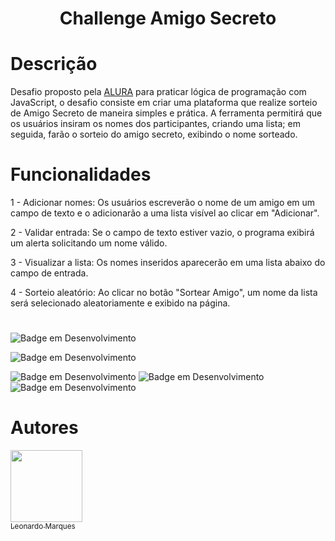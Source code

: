 
<h1 align="center"> Challenge Amigo Secreto </h1>

# Descrição
<p>
  Desafio proposto pela <a href="https://www.alura.com.br/" target="_parent">ALURA</a> para praticar lógica de programação com JavaScript, o desafio consiste em criar uma plataforma que realize sorteio de Amigo Secreto 
  de maneira simples e prática. A ferramenta permitirá que 
  os usuários insiram os nomes dos participantes, criando uma lista; em seguida, farão o sorteio do amigo secreto, exibindo o nome sorteado. 
</p>


# Funcionalidades

1 - Adicionar nomes: Os usuários escreverão o nome de um amigo em um campo de texto e o adicionarão a uma lista visível ao clicar em "Adicionar". 
 
2 - Validar entrada: Se o campo de texto estiver vazio, o programa exibirá um alerta solicitando um nome válido.

3 - Visualizar a lista: Os nomes inseridos aparecerão em uma lista abaixo do campo de entrada. 

4 - Sorteio aleatório: Ao clicar no botão "Sortear Amigo", um nome da lista será selecionado aleatoriamente e exibido na página. <br>
#





![Badge em Desenvolvimento](http://img.shields.io/static/v1?label=STATUS&message=PROJETO%20FINALIZADO&color=GREEN&style=for-the-badge)

![Badge em Desenvolvimento](http://img.shields.io/static/v1?label=VERSÃO&message=0.1&color=BLUE&style=for-the-badge)

![Badge em Desenvolvimento]( https://img.shields.io/badge/javascript-blue?logo=javascript)  ![Badge em Desenvolvimento]( https://img.shields.io/badge/CSS-purple?logo=css)  ![Badge em Desenvolvimento]( https://img.shields.io/badge/HTML-orange?logo=javascript) 

# Autores

[<img loading="lazy" src="https://avatars.githubusercontent.com/u/102528271?v=4" width=115><br><sub>Leonardo Marques</sub>](https://github.com/leomarquesRJ)
